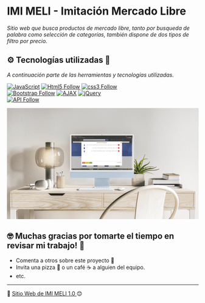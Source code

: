 # IMI MELI - Imitación Mercado Libre

_Sitio web que busca productos de mercado libre, tanto por busqueda de palabra como selección de categorías, también dispone de dos tipos de filtro por precio._

## ⚙️ Tecnologías utilizadas 🚀

_A continuación parte de las herramientas y tecnologías utilizadas._

[![JavaScript](https://img.shields.io/badge/JavaScript-F7DF1E?style=for-the-badge&logo=javascript&logoColor=white&labelColor=101010)](#)
[![Html5 Follow](https://img.shields.io/badge/HTML5-E34F26?style=for-the-badge&logo=html5&logoColor=white&labelColor=101010)](#)
[![css3 Follow](https://img.shields.io/badge/CSS3-1572B6?style=for-the-badge&logo=css3&logoColor=white&labelColor=101010)](#)
</br>
[![Bootstrap Follow](https://img.shields.io/badge/Bootstrap-563D7C?style=for-the-badge&logo=bootstrap&logoColor=white&labelColor=101010)](#)
[![AJAX](https://img.shields.io/badge/AJAX-F7DF1E?style=for-the-badge&logo=javascript&logoColor=white&labelColor=101010)](#)
[![jQuery](https://img.shields.io/badge/jQuery-1572B6?style=for-the-badge&logo=jquery&logoColor=white&labelColor=101010)](#)
</br>
[![API Follow](https://img.shields.io/badge/API-1572B6?style=for-the-badge&logo=javascript&logoColor=white&labelColor=101010)](#)
</br>


![IMI MELI](https://github.com/DanielRomero1040/work_space_ecommerce_beginner/blob/main/imagenes/Mockup%20Meli.png)


## 🤓 Muchas gracias por tomarte el tiempo en revisar mi trabajo! 🎁

* Comenta a otros sobre este proyecto 📢
* Invita una pizza 🍕 o un café ☕ a alguien del equipo.
* etc.



---
📌 [Sitio Web de IMI MELI 1.0 ](https://danielromero1040.github.io/work_space_ecommerce_beginner/) 😊



